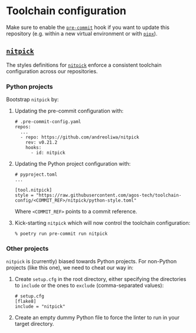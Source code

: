 # Toolchain configuration

Make sure to enable the [`pre-commit`](https://pre-commit.com/) hook if you want
to update this repository (e.g. within a new virtual environment or with
[`pipx`](https://pipxproject.github.io/pipx/)).

## [`nitpick`](nitpick)

The styles definitions for [`nitpick`](https://nitpick.readthedocs.io) enforce a
consistent toolchain configuration across our repositories.

### Python projects

Bootstrap `nitpick` by:

1. Updating the pre-commit configuration with:

   ```
   # .pre-commit-config.yaml
   repos:
     ...
     - repo: https://github.com/andreoliwa/nitpick
       rev: v0.21.2
       hooks:
         - id: nitpick
   ```

2. Updating the Python project configuration with:

   ```
   # pyproject.toml
   ...

   [tool.nitpick]
   style = "https://raw.githubusercontent.com/agos-tech/toolchain-config/<COMMIT_REF>/nitpick/python-style.toml"
   ```

   Where `<COMMIT_REF>` points to a commit reference.

3. Kick-starting `nitpick` which will now control the toolchain configuration:
   ```
   % poetry run pre-commit run nitpick
   ```

### Other projects

`nitpick` is (currently) biased towards Python projects. For non-Python projects
(like this one), we need to cheat our way in:

1. Create `setup.cfg` in the root directory, either specifying the directories
   to `include` or the ones to `exclude` (comma-separated values):

   ```
   # setup.cfg
   [flake8]
   include = "nitpick"
   ```

2. Create an empty dummy Python file to force the linter to run in your target
   directory.
